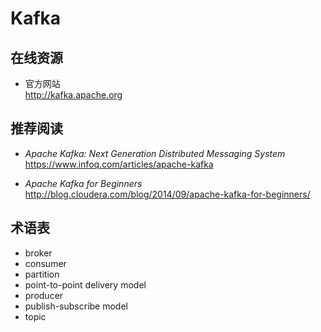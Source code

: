 #	Kafka

##	在线资源

*	官方网站  
	http://kafka.apache.org

##	推荐阅读

*	*Apache Kafka: Next Generation Distributed Messaging System*  
	https://www.infoq.com/articles/apache-kafka

*	*Apache Kafka for Beginners*  
	http://blog.cloudera.com/blog/2014/09/apache-kafka-for-beginners/

##	术语表

*	broker
*	consumer
*	partition
*	point-to-point delivery model
*	producer
*	publish-subscribe model
*	topic
